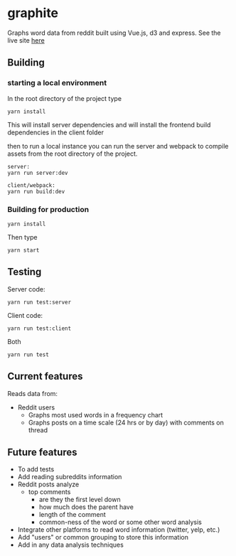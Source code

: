 # graphite
Graphs word data from reddit built using Vue.js, d3 and express. See the live site [here](https://graph-ite.tk/)

## Building 

### starting a local environment

In the root directory of the project type
```
yarn install
```
This will install server dependencies and will install the frontend build dependencies in the client folder

then to run a local instance you can run the server and webpack to compile assets from the root directory of the project.
```
server:
yarn run server:dev

client/webpack:
yarn run build:dev
```

### Building for production

```
yarn install
```

Then type

```
yarn start
```

## Testing

Server code:
```
yarn run test:server
```

Client code:
```
yarn run test:client
```

Both
```
yarn run test
```

## Current features
Reads data from:
- Reddit users
  - Graphs most used words in a frequency chart
  - Graphs posts on a time scale (24 hrs or by day) with comments on thread

## Future features
- To add tests
- Add reading subreddits information
- Reddit posts analyze
  - top comments
    - are they the first level down
    - how much does the parent have
    - length of the comment
    - common-ness of the word or some other word analysis
- Integrate other platforms to read word information (twitter, yelp, etc.)
- Add "users" or common grouping to store this information
- Add in any data analysis techniques
